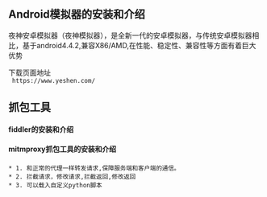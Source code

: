 ##  Android模拟器的安装和介绍

夜神安卓模拟器（夜神模拟器），是全新一代的安卓模拟器，与传统安卓模拟器相比，基于android4.4.2,兼容X86/AMD,在性能、稳定性、兼容性等方面有着巨大优势

下载页面地址   ` https://www.yeshen.com/`

## 抓包工具

#### fiddler的安装和介绍

#### mitmproxy抓包工具的安装和介绍
```
* 1. 和正常的代理一样转发请求,保障服务端和客户端的通信。
* 2. 拦截请求，修改请求,拦截返回,修改返回
* 3. 可以载入自定义python脚本
```
